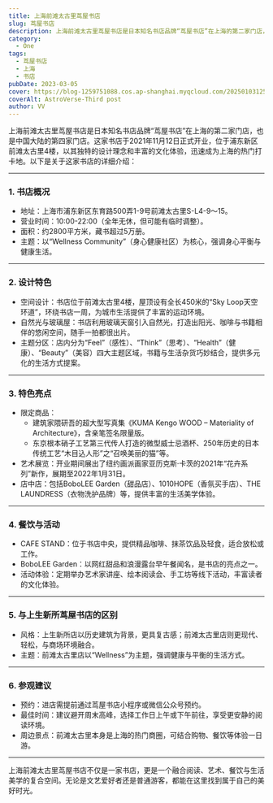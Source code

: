 ```yaml
---
title: 上海前滩太古里茑屋书店
slug: 茑屋书店
description: 上海前滩太古里茑屋书店是日本知名书店品牌“茑屋书店”在上海的第二家门店，也是中国大陆的第四家门店。
category:
  - One
tags:
  - 茑屋书店
  - 上海
  - 书店
pubDate: 2023-03-05
cover: https://blog-1259751088.cos.ap-shanghai.myqcloud.com/20250103125658615.png?imageSlim
coverAlt: AstroVerse-Third post
author: VV
---
```


上海前滩太古里茑屋书店是日本知名书店品牌“茑屋书店”在上海的第二家门店，也是中国大陆的第四家门店。这家书店于2021年11月12日正式开业，位于浦东新区前滩太古里4楼，以其独特的设计理念和丰富的文化体验，迅速成为上海的热门打卡地。以下是关于这家书店的详细介绍：

---

### 1. 书店概况
- 地址：上海市浦东新区东育路500弄1-9号前滩太古里S-L4-9～15。
- 营业时间：10:00-22:00（全年无休，但可能有临时调整）。
- 面积：约2800平方米，藏书超过5万册。
- 主题：以“Wellness Community”（身心健康社区）为核心，强调身心平衡与健康生活。

---

### 2. 设计特色
- 空间设计：书店位于前滩太古里4楼，屋顶设有全长450米的“Sky Loop天空环道”，环绕书店一周，为城市生活提供了丰富的运动环境。
- 自然光与玻璃屋：书店利用玻璃天窗引入自然光，打造出阳光、咖啡与书籍相伴的悠闲空间，随手一拍都很出片。
- 主题分区：店内分为“Feel”（感性）、“Think”（思考）、“Health”（健康）、“Beauty”（美容）四大主题区域，书籍与生活杂货巧妙结合，提供多元化的生活方式提案。

---

### 3. 特色亮点
- 限定商品：
  - 建筑家隈研吾的超大型写真集《KUMA Kengo WOOD – Materiality of Architecture》，含亲笔签名限量版。
  - 东京根本硝子工艺第三代传人打造的微型威士忌酒杯、250年历史的日本传统工艺“木目込人形”之“召唤美丽的猫”等。
- 艺术展览：开业期间展出了纽约画派画家亚历克斯·卡茨的2021年“花卉系列”新作，展期至2022年1月31日。
- 店中店：包括BoboLEE Garden（甜品店）、1010HOPE（香氛买手店）、THE LAUNDRESS（衣物洗护品牌）等，提供丰富的生活美学体验。

---

### 4. 餐饮与活动
- CAFE STAND：位于书店中央，提供精品咖啡、抹茶饮品及轻食，适合放松或工作。
- BoboLEE Garden：以网红甜品和浪漫露台早午餐闻名，是书店的亮点之一。
- 活动体验：定期举办艺术家讲座、绘本阅读会、手工坊等线下活动，丰富读者的文化体验。

---

### 5. 与上生新所茑屋书店的区别
- 风格：上生新所店以历史建筑为背景，更具复古感；前滩太古里店则更现代、轻松，与商场环境融合。
- 主题：前滩太古里店以“Wellness”为主题，强调健康与平衡的生活方式。

---

### 6. 参观建议
- 预约：进店需提前通过茑屋书店小程序或微信公众号预约。
- 最佳时间：建议避开周末高峰，选择工作日上午或下午前往，享受更安静的阅读环境。
- 周边景点：前滩太古里本身是上海的热门商圈，可结合购物、餐饮等体验一日游。

---

上海前滩太古里茑屋书店不仅是一家书店，更是一个融合阅读、艺术、餐饮与生活美学的复合空间。无论是文艺爱好者还是普通游客，都能在这里找到属于自己的美好时光。